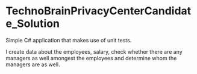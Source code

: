 # TechnoBrainPrivacyCenterCandidate_Solution

Simple C# application that makes use of unit tests.

I create data about the employees, salary, check whether there are any managers as well amongest the employees and determine whom the managers are as well.
